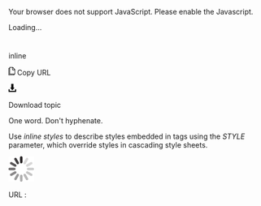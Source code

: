 Your browser does not support JavaScript. Please enable the Javascript.

Loading...

# 

inline

![Copy URL](inline_files/Copy.png)
Copy URL

![Download](inline_files/Download.png)

Download topic

One word. Don't hyphenate. 

Use *inline styles* to describe styles embedded in tags using the *STYLE* parameter, which override styles in cascading style sheets. 

![In progress](inline_files/activity-large.gif)

URL :
